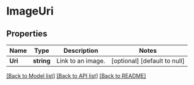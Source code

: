 # ImageUri

## Properties
Name | Type | Description | Notes
------------ | ------------- | ------------- | -------------
**Uri** | **string** | Link to an image. | [optional] [default to null]

[[Back to Model list]](../README.md#documentation-for-models) [[Back to API list]](../README.md#documentation-for-api-endpoints) [[Back to README]](../README.md)


